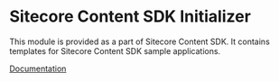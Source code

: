 # Sitecore Content SDK Initializer

This module is provided as a part of Sitecore Content SDK. It contains templates for Sitecore Content SDK sample applications.

[Documentation](https://doc.sitecore.com/xmc/en/developers/content-sdk/sitecore-content-sdk-for-xm-cloud.html)
